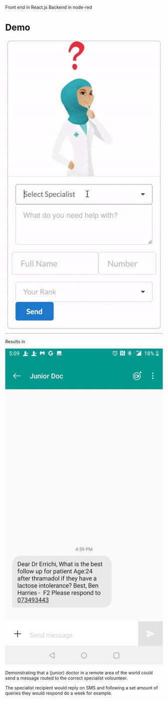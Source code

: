 Front end in React.js
Backend in node-red

# Demo

![](./ezgif.com-video-to-gif.gif)

Results in

![](./SMS_result.jpg)

Demonstrating that a (junior) doctor in a remote area of the world could send a message routed to the correct specialist volounteer.

The specialist recipient would reply on SMS and following a set amount of queries they would respond do a week for example.
